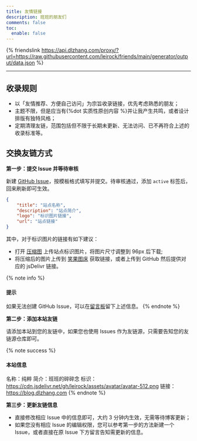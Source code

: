 ```yaml
---
title: 友情链接
description: 班班的朋友们
comments: false
toc:
  enable: false
---
```


{% friendslink https://api.dlzhang.com/proxy/?url=https://raw.githubusercontent.com/leirock/friends/main/generator/output/data.json %}

* * *

## 收录规则

- 以「友情推荐、方便自己访问」为宗旨收录链接，优先考虑熟悉的朋友；
- 主题不限，但是应当有{%dot 实质性原创内容 %}并让我产生共鸣，或者设计排版有独特风格；
- 定期清理友链，范围包括但不限于长期未更新、无法访问、已不再符合上述的收录标准等。

## 交换友链方式

**第一步：提交 Issue 并等待审核**

新建 [GitHub Issue](https://github.com/leirock/friends/issues/)，按模板格式填写并提交。待审核通过，添加 `active` 标签后，回来刷新即可生效。

```json
{
    "title": "站点名称",
    "description": "站点简介",
    "logo": "标识图片链接",
    "url": "站点链接"
}
```

其中，对于标识图片的链接有如下建议：

- 打开 [压缩图](https://www.yasuotu.com) 上传站点标识图片，将图片尺寸调整到 96px 后下载;
- 将压缩后的图片上传到 [笑果图床](https://imagelol.com) 获取链接，或者上传到 GitHub 然后提供对应的 jsDelivr 链接。

{% note info %}
#### 提示
如果无法创建 GitHub Issue，可以在[留言板](/guestbook/)留下上述信息。
{% endnote %}

**第二步：添加本站友链**

请添加本站到您的友链中，如果您也使用 Issues 作为友链源，只需要告知您的友链源仓库即可。

{% note success %}
#### 本站信息
名称：纯粹
简介：班班的碎碎念
标识：https://cdn.jsdelivr.net/gh/leirock/assets/avatar/avatar-512.png
链接：https://blog.dlzhang.com
{% endnote %}

**第三步：更新友链信息**

- 直接修改相应 Issue 中的信息即可，大约 3 分钟内生效，无需等待博客更新；
- 如果您没有相应 Issue 的编辑权限，您可以参考第一步的方法新建一个 Issue，或者直接在原 Issue 下方留言告知需更新的信息。
